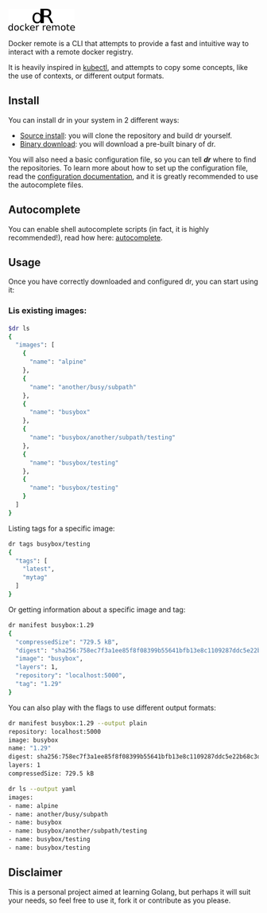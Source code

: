 ![logo](doc/logo.png)

Docker remote is a CLI that attempts to provide a fast and intuitive way
to interact with a remote docker registry.

It is heavily inspired in [kubectl], and attempts to copy some concepts,
like the use of contexts, or different output formats.

## Install

You can install dr in your system in 2 different ways:

- [Source install]: you will clone the repository and build dr yourself.
- [Binary download]: you will download a pre-built binary of dr.


You will also need a basic configuration file, so you can tell ***dr*** where to find
the repositories. To learn more about how to set up the configuration file, read
the [configuration documentation], and it is greatly recommended to use the autocomplete files.

## Autocomplete

You can enable shell autocomplete scripts (in fact, it is highly recommended!), read how here: [autocomplete].


## Usage

Once you have correctly downloaded and configured dr, you can start using it:

### Lis existing images:

```bash
$dr ls
{
  "images": [
    {
      "name": "alpine"
    },
    {
      "name": "another/busy/subpath"
    },
    {
      "name": "busybox"
    },
    {
      "name": "busybox/another/subpath/testing"
    },
    {
      "name": "busybox/testing"
    },
    {
      "name": "busybox/testing"
    }
  ]
}
```

Listing tags for a specific image:
```bash
dr tags busybox/testing 
{
  "tags": [
    "latest",
    "mytag"
  ]
}

```

Or getting information about a specific image and tag:
```bash
dr manifest busybox:1.29 
{
  "compressedSize": "729.5 kB",
  "digest": "sha256:758ec7f3a1ee85f8f08399b55641bfb13e8c1109287ddc5e22b68c3d653152ee",
  "image": "busybox",
  "layers": 1,
  "repository": "localhost:5000",
  "tag": "1.29"
}
```

You can also play with the flags to use different output formats:

```bash
dr manifest busybox:1.29 --output plain
repository: localhost:5000
image: busybox
name: "1.29"
digest: sha256:758ec7f3a1ee85f8f08399b55641bfb13e8c1109287ddc5e22b68c3d653152ee
layers: 1
compressedSize: 729.5 kB
```
```bash
dr ls --output yaml
images:
- name: alpine
- name: another/busy/subpath
- name: busybox
- name: busybox/another/subpath/testing
- name: busybox/testing
- name: busybox/testing
```

## Disclaimer

This is a personal project aimed at learning Golang, but perhaps it will
suit your needs, so feel free to use it, fork it or contribute as you please.

[kubectl]: https://kubernetes.io/docs/reference/kubectl/overview/
[configuration documentation]: doc/configuration-file.md
[Source install]: doc/install/SOURCE_INSTALL.md
[Binary download]: doc/install/BINARY_INSTALL.md
[autocomplete]: doc/autocomplete.md